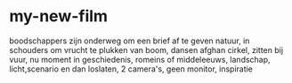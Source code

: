# my-new-film
boodschappers zijn onderweg om een brief af te geven
natuur, in schouders om vrucht te plukken van boom, dansen afghan cirkel, zitten bij vuur, nu moment in geschiedenis, romeins of middeleeuws, landschap, licht,scenario en dan loslaten, 2 camera's, geen monitor, inspiratie
